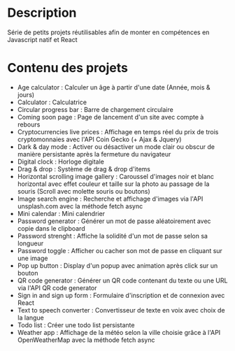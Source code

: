 # Description
Série de petits projets réutilisables afin de monter en compétences en Javascript natif et React
# Contenu des projets
- Age calculator : Calculer un âge à partir d'une date (Année, mois & jours)
- Calculator : Calculatrice
- Circular progress bar : Barre de chargement circulaire
- Coming soon page : Page de lancement d'un site avec compte à rebours
- Cryptocurrencies live prices : Affichage en temps réel du prix de trois cryptomonnaies avec l'API Coin Gecko (+ Ajax & Jquery)
- Dark & day mode : Activer ou désactiver un mode clair ou obscur de manière persistante après la fermeture du navigateur
- Digital clock : Horloge digitale
- Drag & drop : Système de drag & drop d'items
- Horizontal scrolling image gallery : Caroussel d'images noir et blanc horizontal avec effet couleur et taille sur la photo au passage de la souris (Scroll avec molette souris ou boutons)
- Image search engine : Recherche et affichage d'images via l'API unsplash.com avec la méthode fetch async
- Mini calendar : Mini calendrier
- Password generator : Générer un mot de passe aléatoirement avec copie dans le clipboard
- Password strenght : Affiche la solidité d'un mot de passe selon sa longueur
- Password toggle : Afficher ou cacher son mot de passe en cliquant sur une image
- Pop up button : Display d'un popup avec animation après click sur un bouton
- QR code generator : Générer un QR code contenant du texte ou une URL via l'API QR code generator
- Sign in and sign up form : Formulaire d'inscription et de connexion avec React
- Text to speech converter : Convertisseur de texte en voix avec choix de la langue
- Todo list : Créer une todo list persistante
- Weather app : Affichage de la météo selon la ville choisie grâce à l'API OpenWeatherMap avec la méthode fetch async

